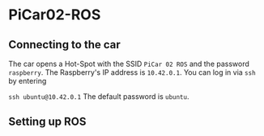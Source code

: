 # PiCar02-ROS

## Connecting to the car

The car opens a Hot-Spot with the SSID ``PiCar 02 ROS`` and the password ``raspberry``. The Raspberry's IP address is ``10.42.0.1``. You can log in via ``ssh`` by entering

```ssh ubuntu@10.42.0.1```
The default password is ``ubuntu``.

## Setting up ROS
